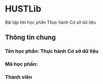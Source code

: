 # HUSTLib
Bài tập lớn học phần Thực hành Cơ sở dữ liệu
## Thông tin chung
### Tên học phần: Thực hành Cơ sở dữ liệu
### Mã học phần:
### Thành viên

